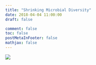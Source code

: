 ```yaml
---
title: "Shrinking Microbial Diversity"
date: 2018-04-04 11:00:00
draft: false

comment: false
toc: false
postMetaInFooter: false
mathjax: false
---
```

<img src="/images/4.jpg">
<!--more-->